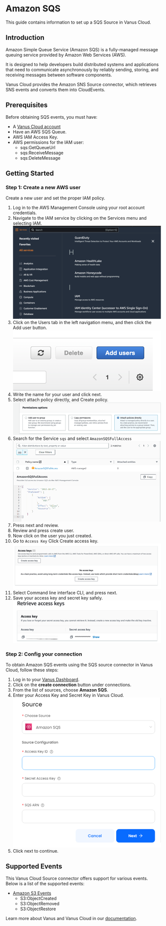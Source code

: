 # Amazon SQS

This guide contains information to set up a SQS Source in Vanus Cloud.

## Introduction

Amazon Simple Queue Service (Amazon SQS) is a fully-managed message queuing service provided by Amazon Web Services (AWS).

It is designed to help developers build distributed systems and applications that need to communicate asynchronously by reliably sending, storing, and receiving messages between software components.

Vanus Cloud provides the Amazon SNS Source connector, which retrieves SNS events and converts them into CloudEvents.

## Prerequisites

Before obtaining SQS events, you must have:

- A [Vanus Cloud account](https://cloud.vanus.ai)
- Have an AWS SQS Queue.
- AWS IAM Access Key.
- AWS permissions for the IAM user:
  - sqs:GetQueueUrl
  - sqs:ReceiveMessage
  - sqs:DeleteMessage

## Getting Started

### Step 1: Create a new AWS user

Create a new user and set the proper IAM policy.

1. Log in to the AWS Management Console using your root account credentials.
2. Navigate to the IAM service by clicking on the Services menu and selecting IAM.
   ![](images/findIAM.png)
3. Click on the Users tab in the left navigation menu, and then click the Add user button.
   ![](images/AddUser.png)
4. Write the name for your user and click next.
5. Select attach policy directly, and Create policy.
   ![](images/permissionoption.png)
6. Search for the Service `sqs` and select `AmazonSQSFullAccess`
   ![](images/full-access.png)
7. Press next and review.
8. Review and press create user.
9. Now click on the user you just created.
10. Go to `Access Key` Click Create access key.
    ![](images/createAccesskey.png)
11. Select Command line interface CLI, and press next.
12. Save your access key and secret key safely.
    ![](images/img.png)

### Step 2: Config your connection

To obtain Amazon SQS events using the SQS source connector in Vanus Cloud, follow these steps:

1. Log in to your [Vanus Dashboard](https://cloud.vanus.ai/dashboard).
2. Click on the **create connection** button under connections.
3. From the list of sources, choose **Amazon SQS**.
4. Enter your Access Key and Secret Key in Vanus Cloud.
   ![img.png](images/vanus-sqs.png)
5. Click next to continue.

## Supported Events

This Vanus Cloud Source connector offers support for various events. Below is a list of the supported events:

- [Amazon S3 Events](events.md#amazon-s3-events)
  - S3:ObjectCreated
  - S3:ObjectRemoved
  - S3:ObjectRestore

Learn more about Vanus and Vanus Cloud in our [documentation](https://docs.vanus.ai).
